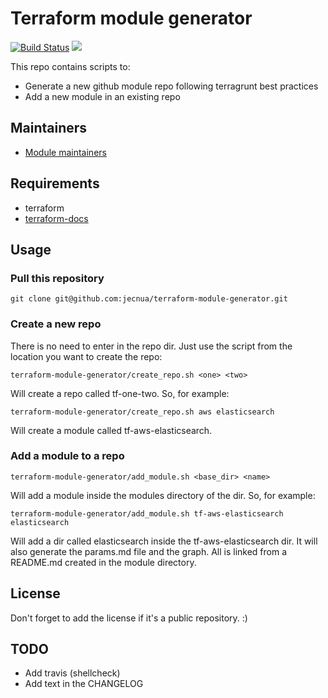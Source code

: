# Terraform module generator

[![Build Status](https://travis-ci.org/jecnua/terraform-module-generator.svg?branch=master)](https://travis-ci.org/jecnua/terraform-module-generator)
![](https://img.shields.io/maintenance/yes/2019.svg)

This repo contains scripts to:

-   Generate a new github module repo following terragrunt best practices
-   Add a new module in an existing repo

## Maintainers

-   [Module maintainers](MAINTAINERS.md)

## Requirements

-   terraform
-   [terraform-docs](https://github.com/segmentio/terraform-docs)

## Usage

### Pull this repository

    git clone git@github.com:jecnua/terraform-module-generator.git

### Create a new repo

There is no need to enter in the repo dir. Just use the script from the location
you want to create the repo:

    terraform-module-generator/create_repo.sh <one> <two>

Will create a repo called tf-one-two.
So, for example:

    terraform-module-generator/create_repo.sh aws elasticsearch

Will create a module called tf-aws-elasticsearch.

### Add a module to a repo

    terraform-module-generator/add_module.sh <base_dir> <name>

Will add a module inside the modules directory of the <name> dir.
So, for example:

    terraform-module-generator/add_module.sh tf-aws-elasticsearch elasticsearch

Will add a dir called elasticsearch inside the tf-aws-elasticsearch dir.
It will also generate the params.md file and the graph. All is linked from a
README.md created in the module directory.

## License

Don't forget to add the license if it's a public repository. :)

## TODO

- Add travis (shellcheck)
- Add text in the CHANGELOG
